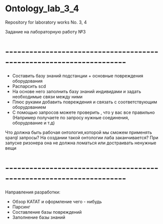 # Ontology_lab_3_4
Repository for laboratory works No. 3, 4

Задание на лабораторную работу №3
# --------------------------------------------------------------------
* Составить базу знаний подстанции + основные повреждения оборудования   
* Распарсить scd
* На основе него заполнить базу знаний индивидами и задать необходимые связи между ними
* Плюс руками добавить повреждения и связать с соответствующим оборудованием
* С помощью запросов можете проверить , что у вас все правильно (Например получаете по запросу нужные соединения, оборудование и т.д)

Что должна быть рабочая онтология,которой мы сможем применять sparql запросы? На создании такой онтологии лаба заканчивается?
При запуске ризонера она не должна ломаться или достраивать ненужные вещи

# --------------------------------------------------------------------

Направления разработки:
* Обзор КАТАТ и оформление чего - нибудь
* Парсинг
* Составление базы повреждений
* Заполнение базы знаний

